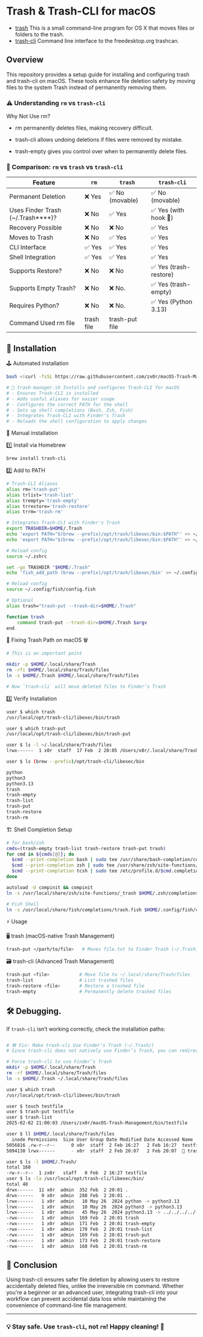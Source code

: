 # Trash & Trash-CLI for macOS


- [trash](https://hasseg.org/trash) This is a small command-line program for OS X that moves files or folders to the trash.
- [trash-cli](https://github.com/andreafrancia/trash-cli) Command line interface to the freedesktop.org trashcan.

## Overview

This repository provides a setup guide for installing and configuring trash and trash-cli on macOS. These tools enhance file deletion safety by moving files to the system Trash instead of permanently removing them.

### ⚠️ Understanding `rm` vs `trash-cli`

Why Not Use rm?

- rm permanently deletes files, making recovery difficult.

- trash-cli allows undoing deletions if files were removed by mistake.

- trash-empty gives you control over when to permanently delete files.

### 🚨 Comparison: `rm` vs `trash` vs `trash-cli` 

| Feature            | `rm`   | `trash`         | `trash-cli`     |
| ------------------ | ------ | --------------- | --------------- |
| Permanent Deletion | ❌ Yes | ✅ No (movable) | ✅ No (movable) |
|Uses Finder Trash (~/.Trash****)?|❌ No|✅ Yes | ✅ Yes (with hook 🥷)|
| Recovery Possible  | ❌ No  | ❌ No           | ✅ Yes          |
| Moves to Trash     | ❌ No  | ✅ Yes          | ✅ Yes          |
| CLI Interface      | ✅ Yes | ✅ Yes          | ✅ Yes          |
| Shell Integration  | ✅ Yes | ✅ Yes          | ✅ Yes          |
| Supports Restore?  |	❌ No  |   ❌ No         | ✅ Yes (trash-restore)|
| Supports Empty Trash?| ❌ No  | ❌ No.        | ✅ Yes (trash-empty)|
| Requires Python?   | ❌ No  | ❌ No.          | ✅ Yes (Python 3.13)|
|  Command Used		   rm file| trash file	      | trash-put file  |


## 🚀 Installation

🕹 Automated installation
```sh
bash <(curl -fsSL https://raw.githubusercontent.com/zx0r/macOS-Trash-Management/refs/heads/main/bin/trash_manager.sh) --install
```
```sh
# 📌 trash-manager.sh Installs and configures Trash-CLI for macOS
# - Ensures Trash-CLI is installed
# - Adds useful aliases for easier usage
# - Configures the correct PATH for the shell
# - Sets up shell completions (Bash, Zsh, Fish)
# - Integrates Trash-CLI with Finder's Trash
# - Reloads the shell configuration to apply changes
```
🤸 Manual installation

1️⃣ Install via Homebrew

```sh
brew install trash-cli
```

2️⃣ Add to PATH 

```sh
# Trash-CLI Aliases
alias rm='trash-put'
alias trlist='trash-list'
alias trempty='trash-empty'
alias trrestore='trash-restore'
alias trrm='trash-rm'

# Integrates Trash-CLI with Finder's Trash
export TRASHDIR=$HOME/.Trash
echo 'export PATH="$(brew --prefix)/opt/trash/libexec/bin:$PATH"' >> ~/.bashrc  # For Bash
echo 'export PATH="$(brew --prefix)/opt/trash/libexec/bin:$PATH"' >> ~/.zshrc   # For Zsh

# Reload config
source ~/.zshrc

set -gx TRASHDIR "$HOME/.Trash"
echo 'fish_add_path (brew --prefix)/opt/trash/libexec/bin' >> ~/.config/fish/config.fish  # For Fish

# Reload config
source ~/.config/fish/config.fish

# Optional
alias trash="trash-put --trash-dir=$HOME/.Trash"

function trash
    command trash-put --trash-dir=$HOME/.Trash $argv
end

```
💊 Fixing Trash Path on macOS 🗑

```sh
# This is an important point

mkdir -p $HOME/.local/share/Trash
rm -rfi $HOME/.local/share/Trash/files
ln -s $HOME/.Trash $HOME/.local/share/Trash/files

# Now `trash-cli` will move deleted files to Finder’s Trash
```
3️⃣ Verify Installation
```sh
user $ which trash
/usr/local/opt/trash-cli/libexec/bin/trash

user $ which trash-put
/usr/local/opt/trash-cli/libexec/bin/trash-put

user $ ls -l ~/.local/share/Trash/files
lrwx------  1 x0r  staff  17 Feb  2 20:05 /Users/x0r/.local/share/Trash/files -> /Users/zx0r/.Trash

user $ ls (brew --prefix)/opt/trash-cli/libexec/bin

python
python3
python3.13
trash
trash-empty
trash-list
trash-put
trash-restore
trash-rm
```

🏗️ Shell Completion Setup

```sh
# for bash/zsh
cmds=(trash-empty trash-list trash-restore trash-put trash)
for cmd in ${cmds[@]}; do
  $cmd --print-completion bash | sudo tee /usr/share/bash-completion/completions/$cmd
  $cmd --print-completion zsh | sudo tee /usr/share/zsh/site-functions/_$cmd
  $cmd --print-completion tcsh | sudo tee /etc/profile.d/$cmd.completion.csh
done

autoload -U compinit && compinit
ln -s /usr/local/share/zsh/site-functions/_trash $HOME/.zsh/completions/_trash

# Fish Shell
ln -s /usr/local/share/fish/completions/trash.fish $HOME/.config/fish/completions/
```

⚡ Usage

🖥️ trash (macOS-native Trash Management)
```sh
trash-put </parh/to/file>   # Moves file.txt to Finder Trash (~/.Trash)
```
🗃️ trash-cli (Advanced Trash Management)
```sh
trash-put <file>           # Move file to ~/.local/share/Trash/files
trash-list                 # List trashed files
trash-restore <file>       # Restore a trashed file
trash-empty                # Permanently delete trashed files
```

## 🛠️ Debugging.     

If `trash-cli` isn’t working correctly, check the installation paths:
```sh

# 🛠 Fix: Make trash-cli Use Finder's Trash (~/.Trash/)
# Since trash-cli does not natively use Finder’s Trash, you can redirect it with a symlink.

# Force trash-cli to use Finder’s Trash
mkdir -p $HOME/.local/share/Trash
rm -rf $HOME/.local/share/Trash/files
ln -s $HOME/.Trash ~/.local/share/Trash/files

user $ which trash
/usr/local/opt/trash-cli/libexec/bin/trash

user $ touch testfile
user $ trash-put testfile
user $ trash-list
2025-02-02 21:00:03 /Users/zx0r/macOS-Trash-Management/bin/testfile

user $ ll $HOME/.local/share/Trash/files
  inode Permissions  Size User Group Date Modified Date Accessed Name 
5056816 .rw-r--r--      0 x0r  staff  2 Feb 16:27   2 Feb 16:27  testfile
5094130 lrwx------      - x0r  staff  2 Feb 20:07   2 Feb 20:07   trash-cli.fish -> /usr/local/share/fish/completions/trash-cli.fish

user $ ls -l $HOME/.Trash/
total 160
-rw-r--r--  1 zx0r   staff   0 Feb  2 16:27 testfile
user $ ls -la /usr/local/opt/trash-cli/libexec/bin/
total 48
drwx------  11 x0r  admin  352 Feb  2 20:01 .
drwx------   9 x0r  admin  288 Feb  2 20:01 ..
lrwx------   1 x0r  admin   10 May 26  2024 python -> python3.13
lrwx------   1 x0r  admin   10 May 26  2024 python3 -> python3.13
lrwx------   1 x0r  admin   45 May 26  2024 python3.13 -> ../../../../../opt/python@3.13/bin/python3.13
-rwx------   1 x0r  admin  169 Feb  2 20:01 trash
-rwx------   1 x0r  admin  171 Feb  2 20:01 trash-empty
-rwx------   1 x0r  admin  170 Feb  2 20:01 trash-list
-rwx------   1 x0r  admin  169 Feb  2 20:01 trash-put
-rwx------   1 x0r  admin  173 Feb  2 20:01 trash-restore
-rwx------   1 x0r  admin  168 Feb  2 20:01 trash-rm
```

## 🏁 Conclusion

Using trash-cli ensures safer file deletion by allowing users to restore accidentally deleted files, unlike the irreversible rm command. Whether you're a beginner or an advanced user, integrating trash-cli into your workflow can prevent accidental data loss while maintaining the convenience of command-line file management.

---



### 💡 Stay safe. Use `trash-cli`, not `rm`! Happy cleaning! 🧹
